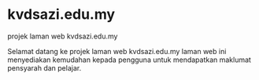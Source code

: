 # kvdsazi.edu.my
projek laman web kvdsazi.edu.my

Selamat datang ke projek laman web kvdsazi.edu.my
laman web ini menyediakan kemudahan kepada pengguna untuk mendapatkan maklumat pensyarah dan pelajar.

